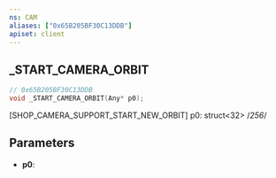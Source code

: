 ```yaml
---
ns: CAM
aliases: ["0x65B205BF30C13DDB"]
apiset: client
---
```

## _START_CAMERA_ORBIT

```c
// 0x65B205BF30C13DDB
void _START_CAMERA_ORBIT(Any* p0);
```

[SHOP_CAMERA_SUPPORT_START_NEW_ORBIT]
p0: struct<32> /*256*/

## Parameters
* **p0**:



